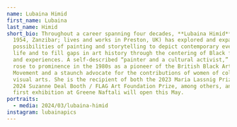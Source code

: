 ```yaml
---
name: Lubaina Himid
first_name: Lubaina
last_name: Himid
short_bio: Throughout a career spanning four decades, **Lubaina Himid** (born
  1954, Zanzibar; lives and works in Preston, UK) has explored and expanded the
  possibilities of painting and storytelling to depict contemporary everyday
  life and to fill gaps in art history through the centering of Black figures
  and experiences. A self-described “painter and a cultural activist,” Himid
  rose to prominence in the 1980s as a pioneer of the British Black Arts
  Movement and a staunch advocate for the contributions of women of color to the
  visual arts. She is the recipient of both the 2023 Maria Lassnig Prize and the
  2024 Suzanne Deal Booth / FLAG Art Foundation Prize, among others, and her
  first exhibition at Greene Naftali will open this May.
portraits:
  - media: 2024/03/lubaina-himid
instagram: lubainapics
---
```

